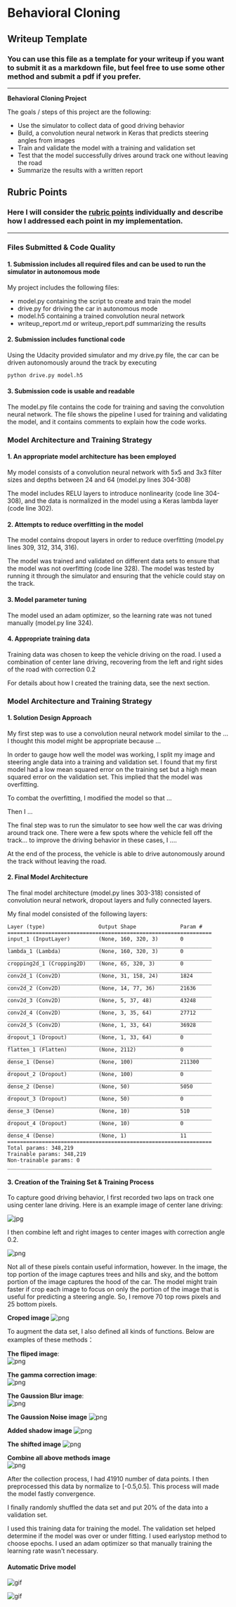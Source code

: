 # **Behavioral Cloning** 

## Writeup Template

### You can use this file as a template for your writeup if you want to submit it as a markdown file, but feel free to use some other method and submit a pdf if you prefer.

---

**Behavioral Cloning Project**

The goals / steps of this project are the following:
* Use the simulator to collect data of good driving behavior
* Build, a convolution neural network in Keras that predicts steering angles from images
* Train and validate the model with a training and validation set
* Test that the model successfully drives around track one without leaving the road
* Summarize the results with a written report    

## Rubric Points
### Here I will consider the [rubric points](https://review.udacity.com/#!/rubrics/432/view) individually and describe how I addressed each point in my implementation.  

---
### Files Submitted & Code Quality

#### 1. Submission includes all required files and can be used to run the simulator in autonomous mode

My project includes the following files:
* model.py containing the script to create and train the model
* drive.py for driving the car in autonomous mode
* model.h5 containing a trained convolution neural network 
* writeup_report.md or writeup_report.pdf summarizing the results

#### 2. Submission includes functional code
Using the Udacity provided simulator and my drive.py file, the car can be driven autonomously around the track by executing 
```sh
python drive.py model.h5
```

#### 3. Submission code is usable and readable

The model.py file contains the code for training and saving the convolution neural network. The file shows the pipeline I used for training and validating the model, and it contains comments to explain how the code works.

### Model Architecture and Training Strategy

#### 1. An appropriate model architecture has been employed

My model consists of a convolution neural network with 5x5 and 3x3 filter sizes and depths between 24 and 64 (model.py lines 304-308)   

The model includes RELU layers to introduce nonlinearity (code line 304-308), and the data is normalized in the model using a Keras lambda layer (code line 302).   

#### 2. Attempts to reduce overfitting in the model

The model contains dropout layers in order to reduce overfitting (model.py lines 309, 312, 314, 316). 

The model was trained and validated on different data sets to ensure that the model was not overfitting (code line 328). The model was tested by running it through the simulator and ensuring that the vehicle could stay on the track.

#### 3. Model parameter tuning

The model used an adam optimizer, so the learning rate was not tuned manually (model.py line 324).

#### 4. Appropriate training data

Training data was chosen to keep the vehicle driving on the road. I used a combination of center lane driving, recovering from the left and right sides of the road with correction 0.2   

For details about how I created the training data, see the next section. 

### Model Architecture and Training Strategy

#### 1. Solution Design Approach

My first step was to use a convolution neural network model similar to the ... I thought this model might be appropriate because ...

In order to gauge how well the model was working, I split my image and steering angle data into a training and validation set. I found that my first model had a low mean squared error on the training set but a high mean squared error on the validation set. This implied that the model was overfitting. 

To combat the overfitting, I modified the model so that ...

Then I ... 

The final step was to run the simulator to see how well the car was driving around track one. There were a few spots where the vehicle fell off the track... to improve the driving behavior in these cases, I ....

At the end of the process, the vehicle is able to drive autonomously around the track without leaving the road.

#### 2. Final Model Architecture

The final model architecture (model.py lines 303-318) consisted of convolution neural network,  dropout layers and fully connected layers.   

My final model consisted of the following layers:    

    Layer (type)                 Output Shape              Param #   
    =================================================================
    input_1 (InputLayer)         (None, 160, 320, 3)       0         
    _________________________________________________________________
    lambda_1 (Lambda)            (None, 160, 320, 3)       0         
    _________________________________________________________________
    cropping2d_1 (Cropping2D)    (None, 65, 320, 3)        0         
    _________________________________________________________________
    conv2d_1 (Conv2D)            (None, 31, 158, 24)       1824      
    _________________________________________________________________
    conv2d_2 (Conv2D)            (None, 14, 77, 36)        21636     
    _________________________________________________________________
    conv2d_3 (Conv2D)            (None, 5, 37, 48)         43248     
    _________________________________________________________________
    conv2d_4 (Conv2D)            (None, 3, 35, 64)         27712     
    _________________________________________________________________
    conv2d_5 (Conv2D)            (None, 1, 33, 64)         36928     
    _________________________________________________________________
    dropout_1 (Dropout)          (None, 1, 33, 64)         0         
    _________________________________________________________________
    flatten_1 (Flatten)          (None, 2112)              0         
    _________________________________________________________________
    dense_1 (Dense)              (None, 100)               211300    
    _________________________________________________________________
    dropout_2 (Dropout)          (None, 100)               0         
    _________________________________________________________________
    dense_2 (Dense)              (None, 50)                5050      
    _________________________________________________________________
    dropout_3 (Dropout)          (None, 50)                0         
    _________________________________________________________________
    dense_3 (Dense)              (None, 10)                510       
    _________________________________________________________________
    dropout_4 (Dropout)          (None, 10)                0         
    _________________________________________________________________
    dense_4 (Dense)              (None, 1)                 11        
    =================================================================
    Total params: 348,219
    Trainable params: 348,219
    Non-trainable params: 0
    _________________________________________________________________

#### 3. Creation of the Training Set & Training Process

To capture good driving behavior, I first recorded two laps on track one using center lane driving. Here is an example image of center lane driving:

![jpg](./writeup_img/centerimage.jpg)

I then combine left and right images to center images with correction angle 0.2.    

![png](./writeup_img/combineimage.png)

Not all of these pixels contain useful information, however. In the image, the top portion of the image captures trees and hills and sky, and the bottom portion of the image captures the hood of the car. The model might train faster if crop each image to focus on only the portion of the image that is useful for predicting a steering angle. So, I remove 70 top rows pixels and 25 bottom pixels.   

**Croped image**
![png](./writeup_img/cropimage.png)

To augment the data set, I also defined all kinds of functions. Below are examples of these methods：    

**The fliped image**:    
![png](./writeup_img/flipimage.png)

**The gamma correction image**:    
![png](./writeup_img/gammaimage.png)

**The Gaussion Blur image**:    
![png](./writeup_img/GaussionBlurimage.png)

**The Gaussion Noise image**
![png](./writeup_img/GaussionNoiseimage.png)

**Added shadow image**
![png](./writeup_img/shadowimage.png)

**The shifted image**
![png](./writeup_img/shiftimage.png)

**Combine all above methods image**   
![png](./writeup_img/processedimage.png)

After the collection process, I had 41910 number of data points. I then preprocessed this data by normalize to [-0.5,0.5]. This process will made the model fastly convergence.   


I finally randomly shuffled the data set and put 20% of the data into a validation set. 

I used this training data for training the model. The validation set helped determine if the model was over or under fitting. I used earlystop method to choose epochs. I used an adam optimizer so that manually training the learning rate wasn't necessary.


#### Automatic Drive model

![gif](./writeup_img/run1.gif)

![gif](./writeup_img/run2.gif)